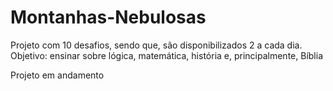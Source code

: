 # Montanhas-Nebulosas
Projeto com 10 desafios, sendo que, são disponibilizados 2 a cada dia.
Objetivo: ensinar sobre lógica, matemática, história e, principalmente, Bíblia

Projeto em andamento
